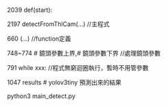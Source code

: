 2039 def(start):

2197 detectFromThlCam(...) //主程式

660 (...) //function定義

748~774 # 鏡頭參數上界,# 鏡頭參數下界 //處理鏡頭參數

791 while xxx: //程式無窮迴圈執行，暫時不用管參數

1047 results  # yolov3tiny 預測出來的結果

python3 main_detect.py
